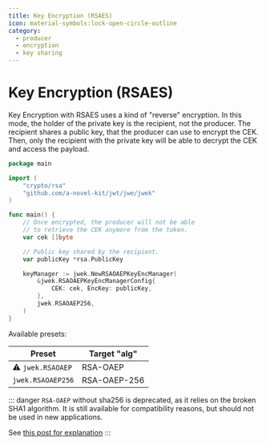 ```yaml
---
title: Key Encryption (RSAES)
icon: material-symbols:lock-open-circle-outline
category:
  - producer
  - encryption
  - key sharing
---
```


# Key Encryption (RSAES)

Key Encryption with RSAES uses a kind of "reverse" encryption. In this mode, the holder of the private key is the
recipient, not the producer. The recipient shares a public key, that the producer can use to encrypt the CEK. Then,
only the recipient with the private key will be able to decrypt the CEK and access the payload.

```go
package main

import (
	"crypto/rsa"
	"github.com/a-novel-kit/jwt/jwe/jwek"
)

func main() {
	// Once encrypted, the producer will not be able
	// to retrieve the CEK anymore from the token.
	var cek []byte

	// Public key shared by the recipient.
	var publicKey *rsa.PublicKey

	keyManager := jwek.NewRSAOAEPKeyEncManager(
		&jwek.RSAOAEPKeyEncManagerConfig{
            CEK: cek, EncKey: publicKey,
        },
        jwek.RSAOAEP256,
	)
}
```

Available presets:

| Preset            | Target "alg" |
| ----------------- | ------------ |
| ⚠️ `jwek.RSAOAEP` | RSA-OAEP     |
| `jwek.RSAOAEP256` | RSA-OAEP-256 |

::: danger
`RSA-OAEP` without sha256 is deprecated, as it relies on the broken SHA1 algorithm. It is still available for
compatibility reasons, but should not be used in new applications.

See [this post for explanation](https://crypto.stackexchange.com/a/3691)
:::
